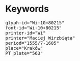 # Keywords
<pre>
glyph-id="Wi-10+80215"
font-id="Wi-10+80215"
printer-id="Wi"
printer="Maciej Wirzbięta"
period="1555/7-1605"
place="Kraków"
PT plate="563"
</pre>
